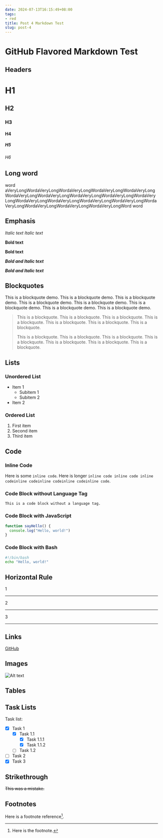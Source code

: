 ```yaml
---
date: 2024-07-13T16:15:49+08:00
tags:
- red
title: Post 4 Markdown Test
slug: post-4
---
```



# GitHub Flavored Markdown Test

## Headers
# H1
## H2
### H3
#### H4
##### H5
###### H6

## Long word

word aVeryLongWordaVeryLongWordaVeryLongWordaVeryLongWordaVeryLongWordaVeryLongWordaVeryLongWordaVeryLongWordaVeryLongWordaVeryLongWordaVeryLongWordaVeryLongWordaVeryLongWordaVeryLongWordaVeryLongWordaVeryLongWordaVeryLongWordaVeryLongWord word

## Emphasis

*Italic text*
_Italic text_

**Bold text**

__Bold text__

***Bold and Italic text***

___Bold and Italic text___

## Blockquotes

This is a blockquote demo. This is a blockquote demo. This is a blockquote demo. This is a blockquote demo. This is a blockquote demo. This is a blockquote demo. This is a blockquote demo. This is a blockquote demo.

> This is a blockquote. This is a blockquote. This is a blockquote. This is a blockquote. This is a blockquote. This is a blockquote. This is a blockquote.
>
> This is a blockquote. This is a blockquote. This is a blockquote. This is a blockquote. This is a blockquote. This is a blockquote. This is a blockquote.

## Lists

### Unordered List

- Item 1
  - Subitem 1
  - Subitem 2
- Item 2

### Ordered List

1. First item
2. Second item
3. Third item

## Code

### Inline Code

Here is some `inline code`. Here is longer `inline code inline code inline codeinline codeinline codeinline codeinline code`.

<!--
### Code Block without Language Tag

```
This is a code block without a language tag. This long line increases width and break layout.
```

### Code Block with JavaScript

```javascript
// This will cause overflow
function sayHello() {
  console.log("Hello, world!"); console.log("Hello, world!"); console.log("Hello, world!"); console.log("Hello, world!");
}
```
-->


### Code Block without Language Tag

```
This is a code block without a language tag.
```

### Code Block with JavaScript

```javascript
function sayHello() {
  console.log("Hello, world!")
}
```

### Code Block with Bash

```bash
#!/bin/bash
echo "Hello, world!"
```

## Horizontal Rule

1

---

2

***

3

___

## Links
[GitHub](https://github.com)

## Images

![Alt text](https://via.placeholder.com/150)

## Tables
<!--
### Ordinary Table

| Header 1 | Header 2 |
|----------|----------|
| Cell 1   | Cell 2   |
| Cell 3   | Cell 4   |

### Long Table

| Header 1 | Header 2 | Header 3 | Header 4 | Header 5 | Header 6 | Header 7 | Header 8 | Header 9 | Header 10 |
|----------|----------|----------|----------|----------|----------|----------|----------|----------|-----------|
| Cell 1   | Cell 2   | Cell 3   | Cell 4   | Cell 5   | Cell 6   | Cell 7   | Cell 8   | Cell 9   | Cell 10   |
| Cell 11  | Cell 12  | Cell 13  | Cell 14  | Cell 15  | Cell 16  | Cell 17  | Cell 18  | Cell 19  | Cell 20   |
| Cell 21  | Cell 22  | Cell 23  | Cell 24  | Cell 25  | Cell 26  | Cell 27  | Cell 28  | Cell 29  | Cell 30   |


### Long Table with 20 Headers

| Header 1 | Header 2 | Header 3 | Header 4 | Header 5 | Header 6 | Header 7 | Header 8 | Header 9 | Header 10 | Header 11 | Header 12 | Header 13 | Header 14 | Header 15 | Header 16 | Header 17 | Header 18 | Header 19 | Header 20 |
|----------|----------|----------|----------|----------|----------|----------|----------|----------|-----------|-----------|-----------|-----------|-----------|-----------|-----------|-----------|-----------|-----------|-----------|
| Cell 1   | Cell 2   | Cell 3   | Cell 4   | Cell 5   | Cell 6   | Cell 7   | Cell 8   | Cell 9   | Cell 10   | Cell 11   | Cell 12   | Cell 13   | Cell 14   | Cell 15   | Cell 16   | Cell 17   | Cell 18   | Cell 19   | Cell 20   |
| Cell 21  | Cell 22  | Cell 23  | Cell 24  | Cell 25  | Cell 26  | Cell 27  | Cell 28  | Cell 29  | Cell 30   | Cell 31   | Cell 32   | Cell 33   | Cell 34   | Cell 35   | Cell 36   | Cell 37   | Cell 38   | Cell 39   | Cell 40   |
| Cell 41  | Cell 42  | Cell 43  | Cell 44  | Cell 45  | Cell 46  | Cell 47  | Cell 48  | Cell 49  | Cell 50   | Cell 51   | Cell 52   | Cell 53   | Cell 54   | Cell 55   | Cell 56   | Cell 57   | Cell 58   | Cell 59   | Cell 60   |
| Cell 61  | Cell 62  | Cell 63  | Cell 64  | Cell 65  | Cell 66  | Cell 67  | Cell 68  | Cell 69  | Cell 70   | Cell 71   | Cell 72   | Cell 73   | Cell 74   | Cell 75   | Cell 76   | Cell 77   | Cell 78   | Cell 79   | Cell 80   |
| Cell 81  | Cell 82  | Cell 83  | Cell 84  | Cell 85  | Cell 86  | Cell 87  | Cell 88  | Cell 89  | Cell 90   | Cell 91   | Cell 92   | Cell 93   | Cell 94   | Cell 95   | Cell 96   | Cell 97   | Cell 98   | Cell 99   | Cell 100  |
| Cell 101 | Cell 102 | Cell 103 | Cell 104 | Cell 105 | Cell 106 | Cell 107 | Cell 108 | Cell 109 | Cell 110  | Cell 111  | Cell 112  | Cell 113  | Cell 114  | Cell 115  | Cell 116  | Cell 117  | Cell 118  | Cell 119  | Cell 120  |
| Cell 121 | Cell 122 | Cell 123 | Cell 124 | Cell 125 | Cell 126 | Cell 127 | Cell 128 | Cell 129 | Cell 130  | Cell 131  | Cell 132  | Cell 133  | Cell 134  | Cell 135  | Cell 136  | Cell 137  | Cell 138  | Cell 139  | Cell 140  |
| Cell 141 | Cell 142 | Cell 143 | Cell 144 | Cell 145 | Cell 146 | Cell 147 | Cell 148 | Cell 149 | Cell 150  | Cell 151  | Cell 152  | Cell 153  | Cell 154  | Cell 155  | Cell 156  | Cell 157  | Cell 158  | Cell 159  | Cell 160  |
| Cell 161 | Cell 162 | Cell 163 | Cell 164 | Cell 165 | Cell 166 | Cell 167 | Cell 168 | Cell 169 | Cell 170  | Cell 171  | Cell 172  | Cell 173  | Cell 174  | Cell 175  | Cell 176  | Cell 177  | Cell 178  | Cell 179  | Cell 180  |
| Cell 181 | Cell 182 | Cell 183 | Cell 184 | Cell 185 | Cell 186 | Cell 187 | Cell 188 | Cell 189 | Cell 190  | Cell 191  | Cell 192  | Cell 193  | Cell 194  | Cell 195  | Cell 196  | Cell 197  | Cell 198  | Cell 199  | Cell 200  |
| Cell 201 | Cell 202 | Cell 203 | Cell 204 | Cell 205 | Cell 206 | Cell 207 | Cell 208 | Cell 209 | Cell 210  | Cell 211  | Cell 212  | Cell 213  | Cell 214  | Cell 215  | Cell 216  | Cell 217  | Cell 218  | Cell 219  | Cell 220  |
| Cell 221 | Cell 222 | Cell 223 | Cell 224 | Cell 225 | Cell 226 | Cell 227 | Cell 228 | Cell 229 | Cell 230  | Cell 231  | Cell 232  | Cell 233  | Cell 234  | Cell 235  | Cell 236  | Cell 237  | Cell 238  | Cell 239  | Cell 240  |
| Cell 241 | Cell 242 | Cell 243 | Cell 244 | Cell 245 | Cell 246 | Cell 247 | Cell 248 | Cell 249 | Cell 250  | Cell 251  | Cell 252  | Cell 253  | Cell 254  | Cell 255  | Cell 256  | Cell 257  | Cell 258  | Cell 259  | Cell 260  |
| Cell 261 | Cell 262 | Cell 263 | Cell 264 | Cell 265 | Cell 266 | Cell 267 | Cell 268 | Cell 269 | Cell 270  | Cell 271  | Cell 272  | Cell 273  | Cell 274  | Cell 275  | Cell 276  | Cell 277  | Cell 278  | Cell 279  | Cell 280  |
| Cell 281 | Cell 282 | Cell 283 | Cell 284 | Cell 285 | Cell 286 | Cell 287 | Cell 288 | Cell 289 | Cell 290  | Cell 291  | Cell 292  | Cell 293  | Cell 294  | Cell 295  | Cell 296  | Cell 297  | Cell 298  | Cell 299  | Cell 300  |
| Cell 301 | Cell 302 | Cell 303 | Cell 304 | Cell 305 | Cell 306 | Cell 307 | Cell 308 | Cell 309 | Cell 310  | Cell 311  | Cell 312  | Cell 313  | Cell 314  | Cell 315  | Cell 316  | Cell 317  | Cell 318  | Cell 319  | Cell 320  |
| Cell 321 | Cell 322 | Cell 323 | Cell 324 | Cell 325 | Cell 326 | Cell 327 | Cell 328 | Cell 329 | Cell 330  | Cell 331  | Cell 332  | Cell 333  | Cell 334  | Cell 335  | Cell 336  | Cell 337  | Cell 338  | Cell 339  | Cell 340  |
| Cell 341 | Cell 342 | Cell 343 | Cell 344 | Cell 345 | Cell 346 | Cell 347 | Cell 348 | Cell 349 | Cell 350  | Cell 351  | Cell 352  | Cell 353  | Cell 354  | Cell 355  | Cell 356  | Cell 357  | Cell 358  | Cell 359  | Cell 360  |
| Cell 361 | Cell 362 | Cell 363 | Cell 364 | Cell 365 | Cell 366 | Cell 367 | Cell 368 | Cell 369 | Cell 370  | Cell 371  | Cell 372  | Cell 373  | Cell 374  | Cell 375  | Cell 376  | Cell 377  | Cell 378  | Cell 379  | Cell 380  |
| Cell 381 | Cell 382 | Cell 383 | Cell 384 | Cell 385 | Cell 386 | Cell 387 | Cell 388 | Cell 389 | Cell 390  | Cell 391  | Cell 392  | Cell 393  | Cell 394  | Cell 395  | Cell 396  | Cell 397  | Cell 398  | Cell 399  | Cell 400  |

-->

## Task Lists

Task list:

- [x] Task 1
    - [x] Task 1.1
        - [x] Task 1.1.1
        - [x] Task 1.1.2
    - [ ] Task 1.2
- [ ] Task 2
- [x] Task 3

## Strikethrough

~~This was a mistake.~~

## Footnotes
Here is a footnote reference[^1].

[^1]: Here is the footnote.
